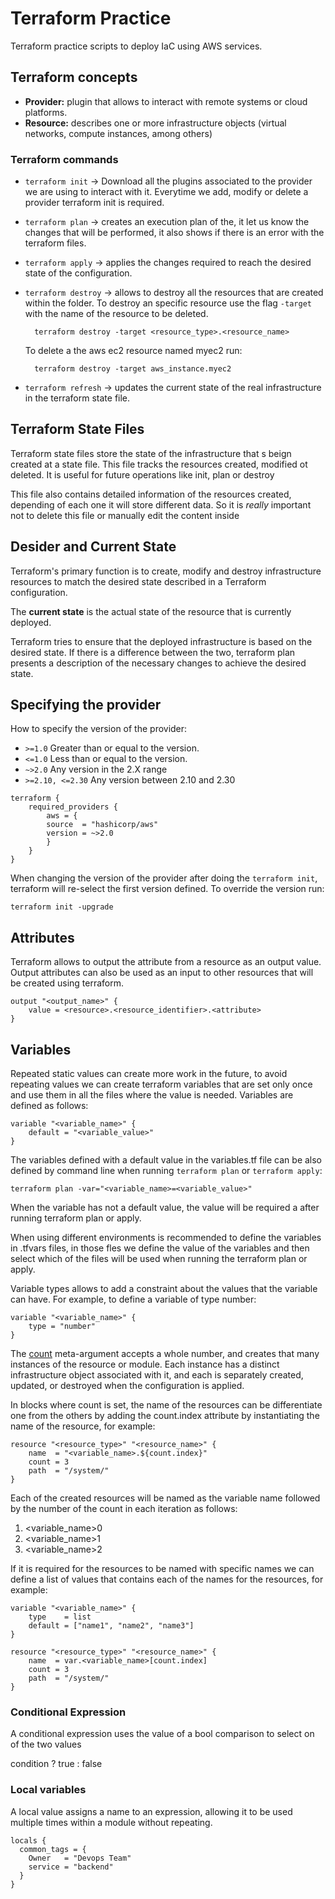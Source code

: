 # **Terraform Practice**

Terraform practice scripts to deploy IaC using AWS services.

## **Terraform concepts**

* **Provider:** plugin that allows to interact with remote systems or cloud platforms.
* **Resource:** describes one or more infrastructure objects (virtual networks, compute instances, among others)

### **Terraform commands**

* `terraform init` -> Download all the plugins associated to the provider we are using to interact with it. Everytime we add, modify or delete a provider terraform init is required.
* `terraform plan` -> creates an execution plan of the, it let us know the changes that will be performed, it also shows if there is an error with the terraform files.
* `terraform apply` -> applies the changes required to reach the desired state of the configuration.
* `terraform destroy` -> allows to destroy all the resources that are created within the folder. To destroy an specific resource use the flag `-target` with the name of the resource to be deleted.

        terraform destroy -target <resource_type>.<resource_name>

    To delete a the aws ec2 resource named myec2 run:

        terraform destroy -target aws_instance.myec2

* `terraform refresh` -> updates the current state of the real infrastructure in the terraform state file.

## **Terraform State Files**

Terraform state files store the state of the infrastructure that s beign created at a state file. This file tracks the resources created, modified ot deleted. It is useful for future operations like init, plan or destroy

This file also contains detailed information of the resources created, depending of each one it will store different data. So it is *really* important not to delete this file or manually edit the content inside

## **Desider and Current State**

Terraform's primary function is to create, modify and destroy infrastructure resources to match the desired state described in a Terraform configuration.

The **current state** is the actual state of the resource that is currently deployed.

Terraform tries to ensure that the deployed infrastructure is based on the desired state. If there is a difference between the two, terraform plan presents a description of the necessary changes to achieve the desired state.

## **Specifying the provider**

How to specify the version of the provider:
* `>=1.0` Greater than or equal to the version.
* `<=1.0` Less than or equal to the version.
* `~>2.0` Any version in the 2.X range
* `>=2.10, <=2.30` Any version between 2.10 and 2.30

```
terraform {
    required_providers {
        aws = {
        source  = "hashicorp/aws"
        version = ~>2.0
        }
    }
}
```

When changing the version of the provider after doing the `terraform init`, terraform will re-select the first version defined. To override the version run:

    terraform init -upgrade

## **Attributes**
Terraform allows to output the attribute from a resource as an output value. Output attributes can also be used as an input to other resources that will be created using terraform.

```
output "<output_name>" {
    value = <resource>.<resource_identifier>.<attribute>
}
```

## **Variables**
Repeated static values can create more work in the future, to avoid repeating values we can create terraform variables that are set only once and use them in all the files where the value is needed. Variables are defined as follows:

```
variable "<variable_name>" {
    default = "<variable_value>"
}
```

The variables defined with a default value in the variables.tf file can be also defined by command line when running `terraform plan` or `terraform apply`:

    terraform plan -var="<variable_name>=<variable_value>"

When the variable has not a default value, the value will be required a  after running terraform plan or apply.

When using different environments is recommended to define the variables in .tfvars files, in those fles we define the value of the variables and then select which of the files will be used when running the terraform plan or apply.

Variable types allows to add a constraint about the values that the variable can have. For example, to define a variable of type number:

```
variable "<variable_name>" {
    type = "number"
}
```

The [count](https://www.terraform.io/docs/language/meta-arguments/count.html#basic-syntax) meta-argument accepts a whole number, and creates that many instances of the resource or module. Each instance has a distinct infrastructure object associated with it, and each is separately created, updated, or destroyed when the configuration is applied.

In blocks where count is set, the name of the resources can be differentiate one from the others by adding the count.index attribute by instantiating the name of the resource, for example:

```
resource "<resource_type>" "<resource_name>" {
    name  = "<variable_name>.${count.index}"
    count = 3
    path  = "/system/"
}
```

Each of the created resources will be named as the variable name followed by the number of the count in each iteration as follows:
1. <variable_name>0
2. <variable_name>1
3. <variable_name>2

If it is required for the resources to be named with specific names we can define a list of values that contains each of the names for the resources, for example:


```
variable "<variable_name>" {
    type    = list
    default = ["name1", "name2", "name3"] 
}

resource "<resource_type>" "<resource_name>" {
    name  = var.<variable_name>[count.index]
    count = 3
    path  = "/system/"
}
```


### Conditional Expression
A conditional expression uses the value of a bool comparison to select on of the two values

condition ? true : false


### Local variables

A local value assigns a name to an expression, allowing it to be used multiple times within a module without repeating.

```
locals {
  common_tags = {
    Owner   = "Devops Team"
    service = "backend"
  }
}
```
